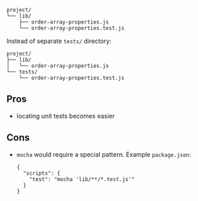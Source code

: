 ```
project/
└── lib/
    ├── order-array-properties.js
    └── order-array-properties.test.js
```

Instead of separate `tests/` directory:

```
project/
├── lib/
│   └── order-array-properties.js
└── tests/
    └── order-array-properties.test.js
```

## Pros

- locating unit tests becomes easier

## Cons

- `mocha` would require a special pattern. Example `package.json`:

  ```
  {
    "scripts": {
      "test": "mocha 'lib/**/*.test.js'"
    }
  }
  ```
